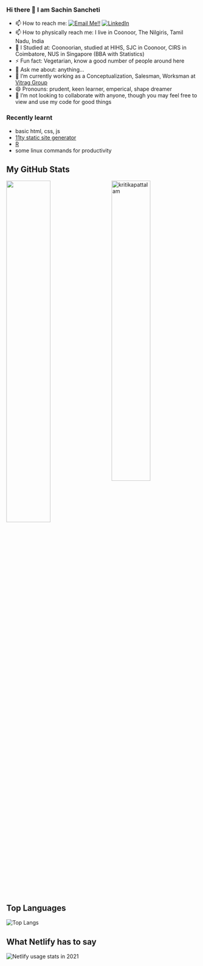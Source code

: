 ### Hi there 👋 I am Sachin Sancheti
- 📫 How to reach me: <a href="mailto:sachin.sancheti@gmail.com">![Email Me!!](https://img.shields.io/badge/Gmail-D14836?style=for-the-badge&logo=gmail&logoColor=white)</a> <a href="https://www.linkedin.com/in/sanchetisachin/">![LinkedIn](https://img.shields.io/badge/LinkedIn-0077B5?style=for-the-badge&logo=linkedin&logoColor=white)</a>
- 📫 How to physically reach me: I live in Coonoor, The Nilgiris, Tamil Nadu, India
- 🔭 I Studied at: Coonoorian, studied at HIHS, SJC in Coonoor, CIRS in Coimbatore, NUS in Singapore (BBA with Statistics)
- ⚡ Fun fact: Vegetarian, know a good number of people around here
- 💬 Ask me about: anything...
- 🔭 I’m currently working as a Conceptualization, Salesman, Worksman at [Vitrag Group](https://vitraggroup.com)
- 😄 Pronouns: prudent, keen learner, emperical, shape dreamer
- 👯 I’m not looking to collaborate with anyone, though you may feel free to view and use my code for good things

### Recently learnt
- basic html, css, js
- [11ty static site generator](https://11ty.dev)
- [R](https://www.r-project.org/)
- some linux commands for productivity

<!--
**sachinsancheti1/sachinsancheti1** is a ✨ _special_ ✨ repository because its `README.md` (this file) appears on your GitHub profile.

Here are some ideas to get you started:

- 🔭 I’m currently working on ...
- 🌱 I’m currently learning ...
- 👯 I’m looking to collaborate on ...
- 🤔 I’m looking for help with ...
- 💬 Ask me about ...
- 📫 How to reach me: ...
- 😄 Pronouns: ...
- ⚡ Fun fact: ...
-->

## My GitHub Stats

 <img src="https://github-readme-stats.vercel.app/api?username=sachinsancheti1&show_icons=true&theme=gotham" alt="kritikapattalam" width="45%" align="right"/>
 <img  src="https://github-readme-streak-stats.herokuapp.com/?user=sachinsancheti1&theme=dark" width="48%" >
  
## Top Languages
  
  ![Top Langs](https://github-readme-stats.vercel.app/api/top-langs/?username=sachinsancheti1&layout=compact)
  
## What Netlify has to say
![Netlify usage stats in 2021](https://your-year-on.netlify.com/sachinsancheti1/0f7864151465/)
